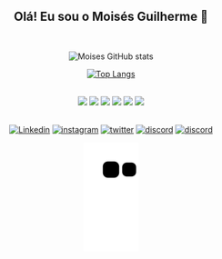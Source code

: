 <div align="center">
	
## Olá! Eu sou o Moisés Guilherme 👋 
</div><br>

<div align="center">
	
![Moises GitHub stats](https://github-readme-stats.vercel.app/api?username=moisesgui&show_icons=true&theme=merko)
<div>
<div align="center">
	
[![Top Langs](https://github-readme-stats.vercel.app/api/top-langs/?username=moisesgui&layout=compact&theme=merko)](https://github.com/anuraghazra/github-readme-stats)
</div><br>

<div align="center">
	
<img widht="40" height="40" src="https://cdn.jsdelivr.net/gh/devicons/devicon/icons/javascript/javascript-original.svg" />
<img widht="40" height="40" src="https://cdn.jsdelivr.net/gh/devicons/devicon/icons/typescript/typescript-original.svg" />
<img widht="40" height="40" src="https://cdn.jsdelivr.net/gh/devicons/devicon/icons/react/react-original.svg" />
<img widht="40" height="40" src="https://cdn.jsdelivr.net/gh/devicons/devicon/icons/vuejs/vuejs-original.svg" />
<img widht="40" height="40" src="https://cdn.jsdelivr.net/gh/devicons/devicon/icons/html5/html5-original.svg" />
<img widht="40" height="40" src="https://cdn.jsdelivr.net/gh/devicons/devicon/icons/css3/css3-original.svg">
</div><br>
	
<div align="center">	
	
[![Linkedin](https://img.shields.io/badge/LinkedIn-0077B5?style=for-the-badge&logo=linkedin&logoColor=white)](https://www.linkedin.com/in/moisesguilherme/)
[![instagram](https://img.shields.io/badge/Instagram-E4405F?style=for-the-badge&logo=instagram&logoColor=white)](https://www.instagram.com/moisesgui23/)
[![twitter](https://img.shields.io/badge/Twitter-1DA1F2?style=for-the-badge&logo=twitter&logoColor=white)](https://twitter.com/Moisesmgo)
[![discord](https://img.shields.io/badge/Discord-7289DA?style=for-the-badge&logo=discord&logoColor=white)](Moisés5898)
[![discord](https://img.shields.io/badge/Gmail-D14836?style=for-the-badge&logo=gmail&logoColor=white)](gmail)
</div>

<div align="center">
	
![snake gif](https://github.com/moisesgui/moisesgui/blob/output/github-contribution-grid-snake.svg)	
</div>
